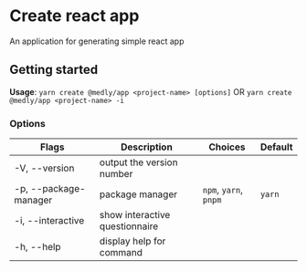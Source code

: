 # Create react app

An application for generating simple react app

## Getting started

**Usage**: `yarn create @medly/app <project-name> [options]` OR `yarn create @medly/app <project-name> -i`

### Options

| Flags                                   | Description                    | Choices               | Default |
| --------------------------------------- | ------------------------------ | --------------------- | ------- |
| -V, --version                           | output the version number      |                       |         |
| -p, --package-manager <package-manager> | package manager                | `npm`, `yarn`, `pnpm` | `yarn`  |
| -i, --interactive                       | show interactive questionnaire |                       |         |
| -h, --help                              | display help for command       |                       |         |
